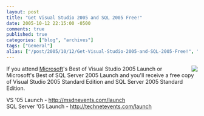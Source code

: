 ```yaml
---
layout: post
title: "Get Visual Studio 2005 and SQL 2005 Free!"
date: 2005-10-12 22:15:00 -0500
comments: true
published: true
categories: ["blog", "archives"]
tags: ["General"]
alias: ["/post/2005/10/12/Get-Visual-Studio-2005-and-SQL-2005-Free!", "/post/2005/10/12/get-visual-studio-2005-and-sql-2005-free!"]
---
```

<!-- more -->
<P><IMG src="http://msdnevents.com/images/launch/free_head.gif" align=right border=0>If you attend <A title=Microsoft href="http://Microsoft.com" target=_blank>Microsoft</A>'s Best of Visual Studio 2005 Launch&nbsp;or Microsoft's&nbsp;Best of SQL Server 2005 Launch&nbsp;and you'll&nbsp;receive a free copy of Visual Studio 2005 Standard Edition and SQL Server 2005 Standard Edition. </P>
<P>VS '05 Launch - <A target='_new' href="http://msdnevents.com/launch">http://msdnevents.com/launch</A><BR>SQL Server '05 Launch - <A target='_new' href="http://technetevents.com/launch">http://technetevents.com/launch</A></P>
<P>&nbsp;</P>
